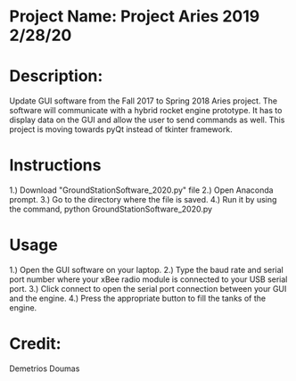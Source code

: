 # Project Name: Project Aries 2019   2/28/20

# Description:

Update GUI software from the Fall 2017 to Spring 2018 Aries project. The software will communicate with a hybrid rocket engine prototype. It has to display data on the GUI and allow the user to send commands as well. This project is moving towards pyQt instead of tkinter framework.

# Instructions
1.) Download "GroundStationSoftware_2020.py" file
2.) Open Anaconda prompt.
3.) Go to the directory where the file is saved.
4.) Run it by using the command, python GroundStationSoftware_2020.py

# Usage 
1.) Open the GUI software on your laptop.
2.) Type the baud rate and serial port number where your xBee radio module is connected to your USB serial port.
3.) Click connect to open the serial port connection between your GUI and the engine.
4.) Press the appropriate button to fill the tanks of the engine.

# Credit:

Demetrios Doumas


